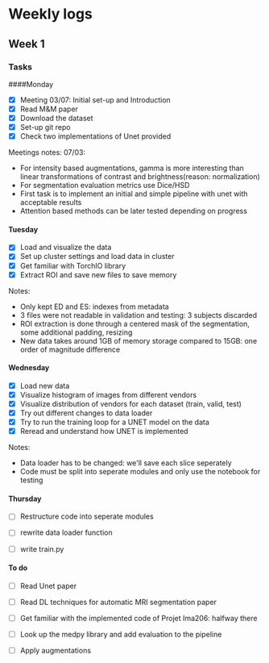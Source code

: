 # Weekly logs
## Week 1
### Tasks
####Monday
- [x] Meeting 03/07: Initial set-up and Introduction
- [x] Read M&M paper
- [x] Download the dataset
- [x] Set-up git repo
- [x] Check two implementations of Unet provided

Meetings notes: 07/03:
* For intensity based augmentations, gamma is more interesting than linear transformations of contrast and brightness(reason: normalization)
* For segmentation evaluation metrics use Dice/HSD
* First task is to implement an initial and simple pipeline with unet with acceptable results
* Attention based methods can be later tested depending on progress

#### Tuesday
- [x] Load and visualize the data
- [x] Set up cluster settings and load data in cluster
- [x] Get familiar with TorchIO library
- [x] Extract ROI and save new files to save memory

Notes:
* Only kept ED and ES: indexes from metadata
* 3 files were not readable in validation and testing: 3 subjects discarded
* ROI extraction is done through a centered mask of the segmentation, some additional padding, resizing 
* New data takes around 1GB of memory storage compared to 15GB: one order of magnitude difference

#### Wednesday
- [x] Load new data
- [x] Visualize histogram of images from different vendors
- [x] Visualize distribution of vendors for each dataset (train, valid, test)
- [x] Try out different changes to data loader
- [x] Try to run the training loop for a UNET model on the data
- [x] Reread and understand how UNET is implemented  

Notes:
* Data loader has to be changed: we'll save each slice seperately
* Code must be split into seperate modules and only use the notebook for testing

#### Thursday
- [ ] Restructure code into seperate modules
- [ ] rewrite data loader function
- [ ] write train.py


#### To do
- [ ] Read Unet paper
- [ ] Read DL techniques for automatic MRI segmentation paper
- [ ] Get familiar with the implemented code of Projet Ima206: halfway there
- [ ] Look up the medpy library and add evaluation to the pipeline 
- [ ] Apply augmentations




